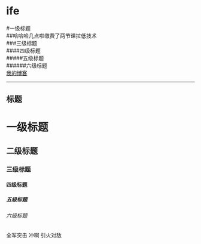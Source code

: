 # ife

#一级标题  
##哈哈哈几点啦缴费了两节课拉低技术  
###三级标题  
####四级标题  
#####五级标题  
######六级标题  
[我的博客](http://blog.csdn.net/guodongxiaren)  
 
---
标题
-- 

# 一级标题  
## 二级标题  
### 三级标题  
#### 四级标题  
##### 五级标题  
###### 六级标题  
全军突击
冲啊
引火对敌
